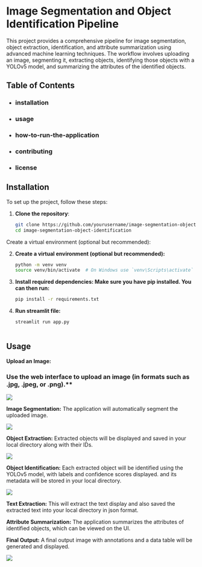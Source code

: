 
# Image Segmentation and Object Identification Pipeline

This project provides a comprehensive pipeline for image segmentation, object extraction, identification, and attribute summarization using advanced machine learning techniques. The workflow involves uploading an image, segmenting it, extracting objects, identifying those objects with a YOLOv5 model, and summarizing the attributes of the identified objects.

## Table of Contents

- ### installation
- ### usage
- ### how-to-run-the-application
- ### contributing
- ### license

## Installation

To set up the project, follow these steps:

1. **Clone the repository**:
   ```bash
   git clone https://github.com/yourusername/image-segmentation-object-identification.git
   cd image-segmentation-object-identification
Create a virtual environment (optional but recommended):

2. **Create a virtual environment (optional but recommended):**
   ```bash
   python -m venv venv
   source venv/bin/activate  # On Windows use `venv\Scripts\activate`

4. **Install required dependencies: Make sure you have pip installed. You can then run:**
   ```bash
   pip install -r requirements.txt

6. **Run streamlit file:**
   ```bash
   streamlit run app.py
    
## Usage

**Upload an Image:**

### Use the web interface to upload an image (in formats such as .jpg, .jpeg, or .png).**

![](https://github.com/tariz800/AI-Pipeline-for-Image-Segmentation-and-Object-Analysis/blob/main/assets/Screenshot%20(164).png)

**Image Segmentation:**
The application will automatically segment the uploaded image.

![](https://github.com/tariz800/AI-Pipeline-for-Image-Segmentation-and-Object-Analysis/blob/main/assets/Screenshot%20(165).png)

**Object Extraction:**
Extracted objects will be displayed and saved in your local directory along with their IDs.

![](https://github.com/tariz800/AI-Pipeline-for-Image-Segmentation-and-Object-Analysis/blob/main/assets/Screenshot%20(166).png)


**Object Identification:**
Each extracted object will be identified using the YOLOv5 model, with labels and confidence scores displayed. and its metadata will be stored in your local directory.

![](https://github.com/tariz800/AI-Pipeline-for-Image-Segmentation-and-Object-Analysis/blob/main/assets/Screenshot%20(167).png)

**Text Extraction:**
This will extract the text display and also saved the extracted text into your local directory in json format.

**Attribute Summarization:**
The application summarizes the attributes of identified objects, which can be viewed on the UI.

**Final Output:**
A final output image with annotations and a data table will be generated and displayed.

![](https://github.com/tariz800/AI-Pipeline-for-Image-Segmentation-and-Object-Analysis/blob/main/assets/Screenshot%20(169).png)
